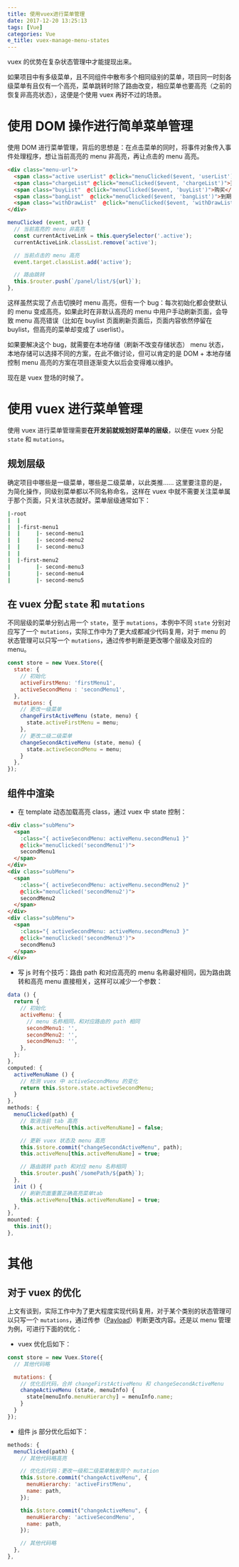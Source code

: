 ```yaml
---
title: 使用vuex进行菜单管理
date: 2017-12-20 13:25:13
tags: [Vue]
categories: Vue
e_title: vuex-manage-menu-states
---
```


vuex 的优势在复杂状态管理中才能提现出来。   

如果项目中有多级菜单，且不同组件中散布多个相同级别的菜单，项目同一时刻各级菜单有且仅有一个高亮，菜单跳转时除了路由改变，相应菜单也要高亮（之前的恢复非高亮状态），这便是个使用 vuex 再好不过的场景。   

# 使用 DOM 操作进行简单菜单管理   

使用 DOM 进行菜单管理，背后的思想是：在点击菜单的同时，将事件对象传入事件处理程序，想让当前高亮的 menu 非高亮，再让点击的 menu 高亮。

```html
<div class="menu-url">
  <span class="active userList" @click="menuClicked($event, 'userList')">注册</span>
  <span class="chargeList" @click="menuClicked($event, 'chargeList')">充值</span>
  <span class="buyList"  @click="menuClicked($event, 'buyList')">购买</span>
  <span class="bangList"  @click="menuClicked($event, 'bangList')">到期</span>
  <span class="withDrawList"  @click="menuClicked($event, 'withDrawList')">提现</span>
</div>
```

```js
menuClicked (event, url) {
  // 当前高亮的 menu 非高亮
  const currentActiveLink = this.querySelector('.active');
  currentActiveLink.classList.remove('active');

  // 当前点击的 menu 高亮
  event.target.classList.add('active');

  // 路由跳转
  this.$router.push(`/panel/list/${url}`);
},
```

这样虽然实现了点击切换时 menu 高亮，但有一个 bug：每次初始化都会使默认的 menu 变成高亮，如果此时在非默认高亮的 menu 中用户手动刷新页面，会导致 menu 高亮错误（比如在 buylist 页面刷新页面后，页面内容依然停留在 buylist，但高亮的菜单却变成了 userlist）。   

如果要解决这个 bug，就需要在本地存储（刷新不改变存储状态） menu 状态，本地存储可以选择不同的方案，在此不做讨论，但可以肯定的是 DOM + 本地存储控制 menu 高亮的方案在项目逐渐变大以后会变得难以维护。   

现在是 vuex 登场的时候了。   

# 使用 vuex 进行菜单管理   

使用 vuex 进行菜单管理需要**在开发前就规划好菜单的层级**，以便在 vuex 分配 `state` 和 `mutations`。 


## 规划层级   

确定项目中哪些是一级菜单，哪些是二级菜单，以此类推…… 这里要注意的是，为简化操作，同级别菜单都以不同名称命名，这样在 vuex 中就不需要关注菜单属于那个页面，只关注状态就好。菜单层级通常如下：   

```bash
|-root
|  |
|  |-first-menu1
|  |     |- second-menu1
|  |     |- second-menu2
|  |     |- second-menu3
|  |
|  |-first-menu2
|        |- second-menu3
|        |- second-menu4
|        |- second-menu5
```

## 在 vuex 分配 `state` 和 `mutations`  

不同层级的菜单分别占用一个 `state`，至于 `mutations`，本例中不同 `state` 分别对应写了一个 `mutations`，实际工作中为了更大成都减少代码复用，对于 menu 的状态管理可以只写一个 `mutations`，通过传参判断是更改哪个层级及对应的 menu。

```js
const store = new Vuex.Store({
  state: {
    // 初始化
    activeFirstMenu: 'firstMenu1',
    activeSecondMenu : 'secondMenu1',
  },
  mutations: {
    // 更改一级菜单
    changeFirstActiveMenu (state, menu) {
      state.activeFirstMenu = menu;
    },
    // 更改二级二级菜单
    changeSecondActiveMenu (state, menu) {
      state.activeSecondMenu = menu;
    }
  },
});
```

## 组件中渲染   

- 在 template 动态加载高亮 class，通过 vuex 中 state 控制：

```html
<div class="subMenu">
  <span 
    :class="{ activeSecondMenu: activeMenu.secondMenu1 }" 
    @click="menuClicked('secondMenu1')">
    secondMenu1
  </span>
</div>
<div class="subMenu">
  <span 
    :class="{ activeSecondMenu: activeMenu.secondMenu2 }" 
    @click="menuClicked('secondMenu2')">
    secondMenu2
  </span>
</div>
<div class="subMenu">
  <span 
    :class="{ activeSecondMenu: activeMenu.secondMenu3 }" 
    @click="menuClicked('secondMenu3')">
    secondMenu3
  </span>
</div>
```

- 写 js 时有个技巧：路由 path 和对应高亮的 menu 名称最好相同，因为路由跳转和高亮 menu 直接相关，这样可以减少一个参数：

```js
data () {
  return {
    // 初始化
    activeMenu: {
      // menu 名称相同，和对应路由的 path 相同
      secondMenu1: '',
      secondMenu2: '',
      secondMenu3: '',
    },
  };
},
computed: {
  activeMenuName () {
    // 检测 vuex 中 activeSecondMenu 的变化
    return this.$store.state.activeSecondMenu;
  }
},
methods: {
  menuClicked(path) {
    // 取消当前 tab 高亮
    this.activeMenu[this.activeMenuName] = false;

    // 更新 vuex 状态及 menu 高亮
    this.$store.commit("changeSecondActiveMenu", path);
    this.activeMenu[this.activeMenuName] = true;

    // 路由跳转 path 和对应 menu 名称相同 
    this.$router.push(`/somePath/${path}`);
  },
  init () {
    // 刷新页面重置正确高亮菜单tab
    this.activeMenu[this.activeMenuName] = true;
  },
},
mounted: {
  this.init();
},
```

# 其他

## 对于 vuex 的优化

上文有谈到，实际工作中为了更大程度实现代码复用，对于某个类别的状态管理可以只写一个 `mutations`，通过传参（[Payload](https://vuex.vuejs.org/zh-cn/mutations.html)）判断更改内容。还是以 menu 管理为例，可进行下面的优化：   

- vuex 优化后如下：   

```js
const store = new Vuex.Store({
  // 其他代码略

  mutations: {
    // 优化后代码，合并 changeFirstActiveMenu 和 changeSecondActiveMenu
    changeActiveMenu (state, menuInfo) {
      state[menuInfo.menuHierarchy] = menuInfo.name;
    }
  }
});
```

- 组件 js 部分优化后如下：   

```js
methods: {
  menuClicked(path) {
    // 其他代码略高亮

    // 优化后代码：更改一级和二级菜单触发同个 mutation
    this.$store.commit("changeActiveMenu", {
      menuHierarchy: 'activeFirstMenu',
      name: path,
    });

    this.$store.commit("changeActiveMenu", {
      menuHierarchy: 'activeSecondMenu',
      name: path,
    });

    // 其他代码略
  },
},
```
